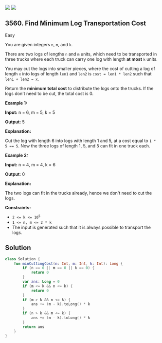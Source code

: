 [![](https://img.shields.io/github/stars/javadev/LeetCode-in-Kotlin?label=Stars&style=flat-square)](https://github.com/javadev/LeetCode-in-Kotlin)
[![](https://img.shields.io/github/forks/javadev/LeetCode-in-Kotlin?label=Fork%20me%20on%20GitHub%20&style=flat-square)](https://github.com/javadev/LeetCode-in-Kotlin/fork)

## 3560\. Find Minimum Log Transportation Cost

Easy

You are given integers `n`, `m`, and `k`.

There are two logs of lengths `n` and `m` units, which need to be transported in three trucks where each truck can carry one log with length **at most** `k` units.

You may cut the logs into smaller pieces, where the cost of cutting a log of length `x` into logs of length `len1` and `len2` is `cost = len1 * len2` such that `len1 + len2 = x`.

Return the **minimum total cost** to distribute the logs onto the trucks. If the logs don't need to be cut, the total cost is 0.

**Example 1:**

**Input:** n = 6, m = 5, k = 5

**Output:** 5

**Explanation:**

Cut the log with length 6 into logs with length 1 and 5, at a cost equal to `1 * 5 == 5`. Now the three logs of length 1, 5, and 5 can fit in one truck each.

**Example 2:**

**Input:** n = 4, m = 4, k = 6

**Output:** 0

**Explanation:**

The two logs can fit in the trucks already, hence we don't need to cut the logs.

**Constraints:**

*   <code>2 <= k <= 10<sup>5</sup></code>
*   `1 <= n, m <= 2 * k`
*   The input is generated such that it is always possible to transport the logs.

## Solution

```kotlin
class Solution {
    fun minCuttingCost(n: Int, m: Int, k: Int): Long {
        if (n == 0 || m == 0 || k == 0) {
            return 0
        }
        var ans: Long = 0
        if (m <= k && n <= k) {
            return 0
        }
        if (m > k && n <= k) {
            ans += (m - k).toLong() * k
        }
        if (n > k && m <= k) {
            ans += (n - k).toLong() * k
        }
        return ans
    }
}
```